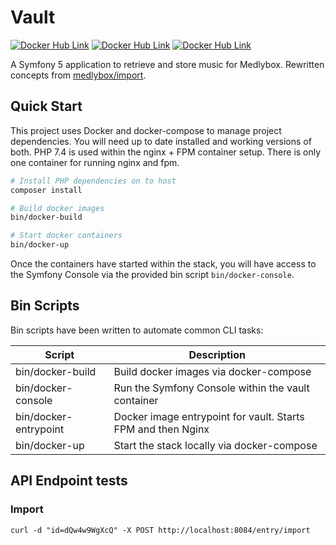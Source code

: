 # Vault
[![Docker Hub Link](https://img.shields.io/docker/image-size/medleybox/vault/latest?style=for-the-badge)][dockerhub-vault]
[![Docker Hub Link](https://img.shields.io/docker/cloud/automated/medleybox/vault?style=for-the-badge)][dockerhub-vault-builds]
[![Docker Hub Link](https://img.shields.io/docker/cloud/build/medleybox/vault?style=for-the-badge)][dockerhub-vault-builds]

A Symfony 5 application to retrieve and store music for Medlybox. Rewritten concepts from  [medlybox/import][github-import].

## Quick Start
This project uses Docker and docker-compose to manage project dependencies. You will need up to date installed and working versions of both. PHP 7.4 is used within the nginx + FPM container setup. There is only one container for running nginx and fpm.

```bash
# Install PHP dependencies on to host
composer install

# Build docker images
bin/docker-build

# Start docker containers
bin/docker-up
```

Once the containers have started within the stack, you will have access to the Symfony Console via the provided bin script `bin/docker-console`.

## Bin Scripts
Bin scripts have been written to automate common CLI tasks:

| Script | Description |
|--|--|
| bin/docker-build | Build docker images via docker-compose |
| bin/docker-console | Run the Symfony Console within the vault container |
| bin/docker-entrypoint | Docker image entrypoint for vault. Starts FPM and then Nginx |
| bin/docker-up | Start the stack locally via docker-compose |

## API Endpoint tests

### Import
```
curl -d "id=dQw4w9WgXcQ" -X POST http://localhost:8084/entry/import
```


[github-import]: https://github.com/medleybox/import
[dockerhub-vault]: https://hub.docker.com/repository/docker/medleybox/vault
[dockerhub-vault-builds]: https://hub.docker.com/repository/docker/medleybox/vault/builds
